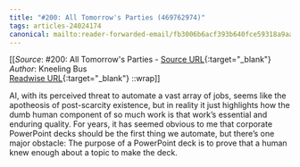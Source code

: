 ```yaml
---
title: "#200: All Tomorrow's Parties (469762974)"
tags: articles-24024174
canonical: mailto:reader-forwarded-email/fb3006b6acf393b640fce59318a9aa0e
---
```


[[_Source_: #200: All Tomorrow's Parties - [Source URL](mailto:reader-forwarded-email/fb3006b6acf393b640fce59318a9aa0e){:target="_blank"}<br>
_Author_: Kneeling Bus<br>
[Readwise URL](https://readwise.io/open/469762974){:target="_blank"}
::wrap]]

AI, with its perceived threat to automate a vast array of jobs, seems like the apotheosis of post-scarcity existence, but in reality it just highlights how the dumb human component of so much work is that work’s essential and enduring quality. For years, it has seemed obvious to me that corporate PowerPoint decks should be the first thing we automate, but there’s one major obstacle: The purpose of a PowerPoint deck is to prove that a human knew enough about a topic to make the deck.
